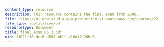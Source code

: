 ```yaml
---
content_type: resource
description: This resource contains the final exam from 2006.
file: https://ol-ocw-studio-app-production.s3.amazonaws.com/courses/22-611j-introduction-to-plasma-physics-i-fall-2006/ff021f10dec6d698bb1fb16d42e98bc6_final_exam_06_3.pdf
file_type: application/pdf
resourcetype: Document
title: final_exam_06_3.pdf
uid: ff021f10-dec6-d698-bb1f-b16d42e98bc6
---
```

